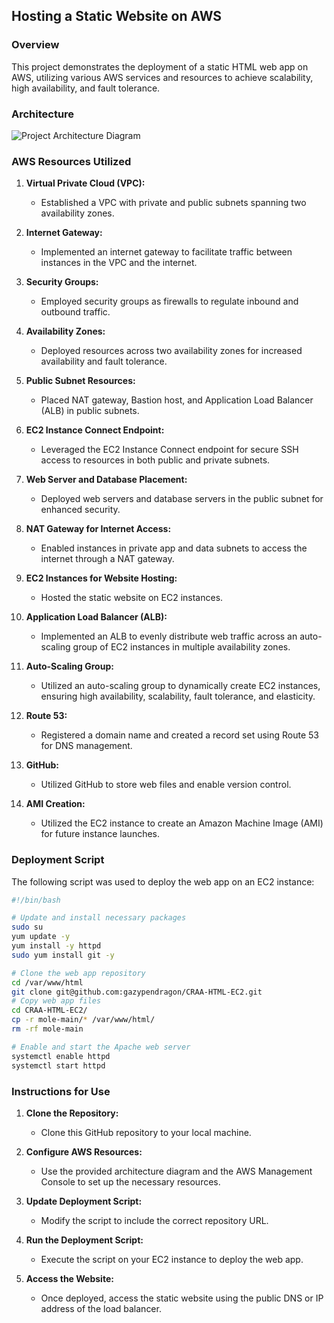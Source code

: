 ## Hosting a Static Website on AWS

### Overview

This project demonstrates the deployment of a static HTML web app on AWS, utilizing various AWS services and resources to achieve scalability, high availability, and fault tolerance.

### Architecture

![Project Architecture Diagram](link_to_diagram)

### AWS Resources Utilized

1. **Virtual Private Cloud (VPC):**
   - Established a VPC with private and public subnets spanning two availability zones.

2. **Internet Gateway:**
   - Implemented an internet gateway to facilitate traffic between instances in the VPC and the internet.

3. **Security Groups:**
   - Employed security groups as firewalls to regulate inbound and outbound traffic.

4. **Availability Zones:**
   - Deployed resources across two availability zones for increased availability and fault tolerance.

5. **Public Subnet Resources:**
   - Placed NAT gateway, Bastion host, and Application Load Balancer (ALB) in public subnets.

6. **EC2 Instance Connect Endpoint:**
   - Leveraged the EC2 Instance Connect endpoint for secure SSH access to resources in both public and private subnets.

7. **Web Server and Database Placement:**
   - Deployed web servers and database servers in the public subnet for enhanced security.

8. **NAT Gateway for Internet Access:**
   - Enabled instances in private app and data subnets to access the internet through a NAT gateway.

9. **EC2 Instances for Website Hosting:**
   - Hosted the static website on EC2 instances.

10. **Application Load Balancer (ALB):**
    - Implemented an ALB to evenly distribute web traffic across an auto-scaling group of EC2 instances in multiple availability zones.

11. **Auto-Scaling Group:**
    - Utilized an auto-scaling group to dynamically create EC2 instances, ensuring high availability, scalability, fault tolerance, and elasticity.

12. **Route 53:**
    - Registered a domain name and created a record set using Route 53 for DNS management.

13. **GitHub:**
    - Utilized GitHub to store web files and enable version control.

14. **AMI Creation:**
    - Utilized the EC2 instance to create an Amazon Machine Image (AMI) for future instance launches.

### Deployment Script

The following script was used to deploy the web app on an EC2 instance:

```bash
#!/bin/bash

# Update and install necessary packages
sudo su
yum update -y
yum install -y httpd
sudo yum install git -y

# Clone the web app repository
cd /var/www/html
git clone git@github.com:gazypendragon/CRAA-HTML-EC2.git
# Copy web app files
cd CRAA-HTML-EC2/
cp -r mole-main/* /var/www/html/
rm -rf mole-main

# Enable and start the Apache web server
systemctl enable httpd
systemctl start httpd
```

### Instructions for Use

1. **Clone the Repository:**
   - Clone this GitHub repository to your local machine.

2. **Configure AWS Resources:**
   - Use the provided architecture diagram and the AWS Management Console to set up the necessary resources.

3. **Update Deployment Script:**
   - Modify the script to include the correct repository URL.

4. **Run the Deployment Script:**
   - Execute the script on your EC2 instance to deploy the web app.

5. **Access the Website:**
   - Once deployed, access the static website using the public DNS or IP address of the load balancer.
